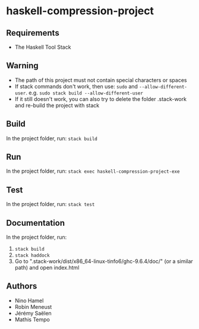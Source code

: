 # haskell-compression-project

## Requirements

- The Haskell Tool Stack

## Warning

- The path of this project must not contain special characters or spaces
- If stack commands don't work, then use: `sudo` and `--allow-different-user`. e.g. `sudo stack build --allow-different-user`
- If it still doesn't work, you can also try to delete the folder .stack-work and re-build the project with stack

## Build

In the project folder, run: `stack build`

## Run

In the project folder, run: `stack exec haskell-compression-project-exe`

## Test

In the project folder, run: `stack test`

## Documentation

In the project folder, run: 

1. `stack build`
2. `stack haddock`
3. Go to ".stack-work/dist/x86_64-linux-tinfo6/ghc-9.6.4/doc/" (or a similar path) and open index.html

## Authors

- Nino Hamel
- Robin Meneust
- Jérémy Saëlen
- Mathis Tempo